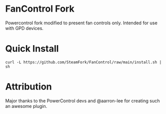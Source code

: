 # FanControl Fork

Powercontrol fork modified to present fan controls only.  Intended for use with GPD devices.

# Quick Install

```
curl -L https://github.com/SteamFork/FanControl/raw/main/install.sh | sh
```

# Attribution

Major thanks to the PowerControl devs and @aarron-lee for creating such an awesome plugin.
